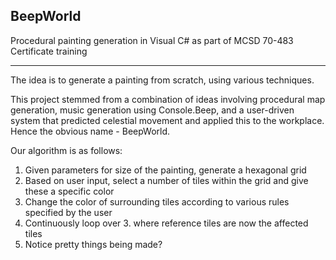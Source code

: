 ## BeepWorld

Procedural painting generation in Visual C# as part of MCSD 70-483 Certificate training

-----

The idea is to generate a painting from scratch, using various techniques.

This project stemmed from a combination of ideas involving procedural map generation, music generation using Console.Beep, and a user-driven system that predicted celestial movement and applied this to the workplace. Hence the obvious name - BeepWorld.

Our algorithm is as follows:

1. Given parameters for size of the painting, generate a hexagonal grid
2. Based on user input, select a number of tiles within the grid and give these a specific color
3. Change the color of surrounding tiles according to various rules specified by the user
4. Continuously loop over 3. where reference tiles are now the affected tiles
5. Notice pretty things being made?
